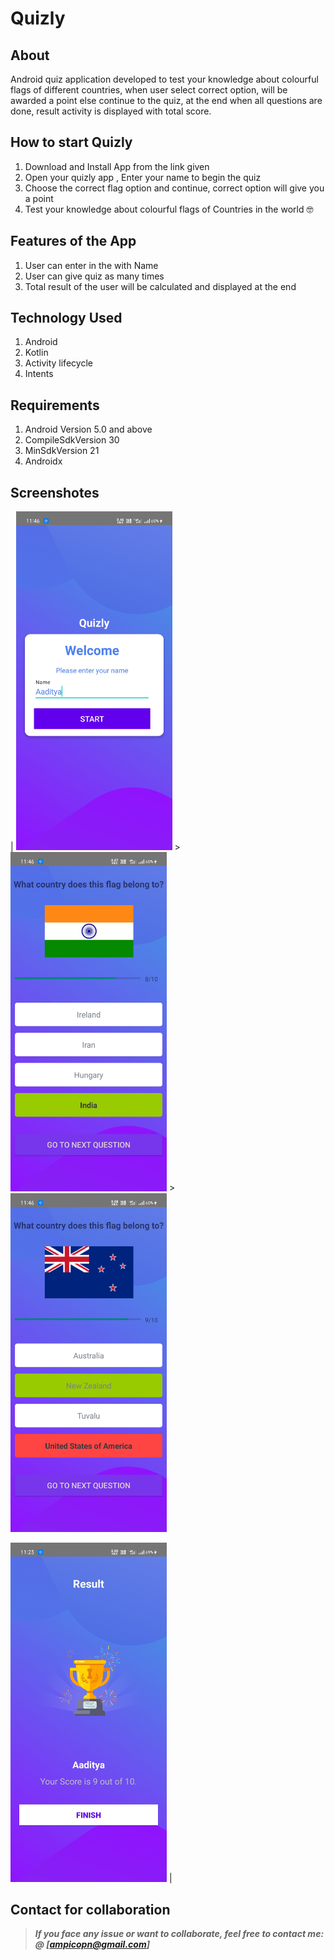 # Quizly

## About 
Android quiz application developed to test your knowledge about colourful flags of different countries, when user select correct option, will be awarded a point else continue to the quiz, at the end when all questions are done, result activity is displayed with total score.

## How to start Quizly
1. Download and Install App from the link given
3. Open your quizly app , Enter your name to begin the quiz 
4. Choose the correct flag option and continue, correct option will give you a point
5. Test your knowledge about colourful flags of Countries in the world 🤓


## Features of the App
 1. User can enter in the with Name
 2. User can give quiz as many times
 3. Total result of the user will be calculated and displayed at the end

## Technology Used
 1. Android
 2. Kotlin
 3. Activity lifecycle
 4. Intents

## Requirements
1. Android Version 5.0 and above
2. CompileSdkVersion 30
3. MinSdkVersion 21
4. Androidx

## Screenshotes
| <img width="250" src="https://github.com/aadityamp01/Quizly/blob/master/Screenshots/Screenshot_2021-07-06-23-46-28-30_060fd35d5b96edc29168e2720ff5b0c1.jpg" alt="drawing"/> >
<img width="250" src="https://github.com/aadityamp01/Quizly/blob/master/Screenshots/Screenshot_2021-07-06-23-46-42-37_060fd35d5b96edc29168e2720ff5b0c1.jpg" alt="drawing" /> >
<img width="250" src="https://github.com/aadityamp01/Quizly/blob/master/Screenshots/Screenshot_2021-07-06-23-46-50-67_060fd35d5b96edc29168e2720ff5b0c1.jpg" alt="drawing" /> 

<img width="250" src="https://github.com/aadityamp01/Quizly/blob/master/Screenshots/Screenshot_2021-07-07-23-23-58-62_060fd35d5b96edc29168e2720ff5b0c1.jpg" alt="drawing" /> |


## Contact for collaboration
> **_If you face any issue or want to collaborate, feel free to contact me: @ [ampicopn@gmail.com]_**

